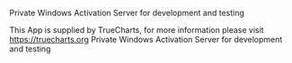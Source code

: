 Private Windows Activation Server for development and testing

This App is supplied by TrueCharts, for more information please visit https://truecharts.org
Private Windows Activation Server for development and testing
